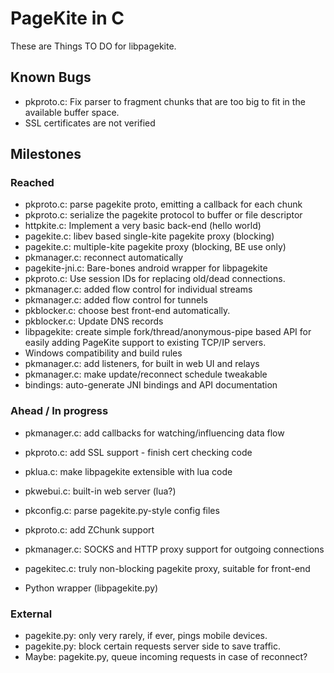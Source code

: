 # PageKite in C #

These are Things TO DO for libpagekite.


## Known Bugs ##

   * pkproto.c: Fix parser to fragment chunks that are too big to fit in the
                available buffer space.
   * SSL certificates are not verified


## Milestones ##

### Reached ###

   * pkproto.c: parse pagekite proto, emitting a callback for each chunk
   * pkproto.c: serialize the pagekite protocol to buffer or file descriptor
   * httpkite.c: Implement a very basic back-end (hello world)
   * pagekite.c: libev based single-kite pagekite proxy (blocking)
   * pagekite.c: multiple-kite pagekite proxy (blocking, BE use only)
   * pkmanager.c: reconnect automatically
   * pagekite-jni.c: Bare-bones android wrapper for libpagekite
   * pkproto.c: Use session IDs for replacing old/dead connections.
   * pkmanager.c: added flow control for individual streams
   * pkmanager.c: added flow control for tunnels
   * pkblocker.c: choose best front-end automatically.
   * pkblocker.c: Update DNS records
   * libpagekite: create simple fork/thread/anonymous-pipe based API for
                  easily adding PageKite support to existing TCP/IP servers.
   * Windows compatibility and build rules
   * pkmanager.c: add listeners, for built in web UI and relays
   * pkmanager.c: make update/reconnect schedule tweakable
   * bindings: auto-generate JNI bindings and API documentation

### Ahead / In progress ###

   * pkmanager.c: add callbacks for watching/influencing data flow
   * pkproto.c: add SSL support - finish cert checking code

   * pklua.c: make libpagekite extensible with lua code
   * pkwebui.c: built-in web server (lua?)
   * pkconfig.c: parse pagekite.py-style config files

   * pkproto.c: add ZChunk support
   * pkmanager.c: SOCKS and HTTP proxy support for outgoing connections
   * pagekitec.c: truly non-blocking pagekite proxy, suitable for front-end
   * Python wrapper (libpagekite.py)

### External ###

   * pagekite.py: only very rarely, if ever, pings mobile devices.
   * pagekite.py: block certain requests server side to save traffic.
   * Maybe: pagekite.py, queue incoming requests in case of reconnect?

